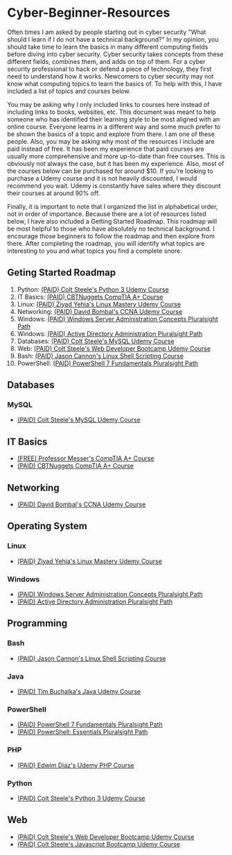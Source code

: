 # Cyber-Beginner-Resources
Often times I am asked by people starting out in cyber security "What should I learn if I do not have a technical background?" In my opinion, you should take time to learn the basics in many different computing fields before diving into cyber security. Cyber security takes concepts from these different fields, combines them, and adds on top of them. For a cyber security professional to hack or defend a piece of technology, they first need to understand how it works. Newcomers to cyber security may not know what computing topics to learn the basics of. To help with this, I have included a list of topics and courses below.

You may be asking why I only included links to courses here instead of including links to books, websites, etc. This document was meant to help someone who has identified their learning style to be most aligned with an online course. Everyone learns in a different way and some much prefer to be shown the basics of a topic and explore from there. I am one of these people. Also, you may be asking why most of the resources I include are paid instead of free. It has been my experience that paid courses are usually more comprehensive and more up-to-date than free courses. This is obviously not always the case, but it has been my experience. Also, most of the courses below can be purchased for around $10. If you're looking to purchase a Udemy course and it is not heavily discounted, I would recommend you wait. Udemy is constantly have sales where they discount their courses at around 90% off. 

Finally, it is important to note that I organized the list in alphabetical order, not in order of importance. Because there are a lot of resources listed below, I have also included a Getting Started Roadmap. This roadmap will be most helpful to those who have absolutely no technical background. I encourage those beginners to follow the roadmap and then explore from there. After completing the roadmap, you will identify what topics are interesting to you and what topics you find a complete snore.

## Geting Started Roadmap
1. Python: [(PAID) Colt Steele's Python 3 Udemy Course](https://www.udemy.com/course/the-modern-python3-bootcamp/)
2. IT Basics: [(PAID) CBTNuggets CompTIA A+ Course](https://www.cbtnuggets.com/certification-playlist/comptia-a-plus)
3. Linux: [(PAID) Ziyad Yehia's Linux Mastery Udemy Course](https://www.udemy.com/course/linux-mastery/)
4. Networking: [(PAID) David Bombal's CCNA Udemy Course](https://www.udemy.com/course/cisco-ccent-icnd1-100-105-complete-course-sims-and-gns3/)
5. Windows: [(PAID) Windows Server Administration Concepts Pluralsight Path](https://app.pluralsight.com/paths/skill/windows-server-administration-concepts)
6. Windows: [(PAID) Active Directory Administration Pluralsight Path](https://app.pluralsight.com/paths/skill/active-directory-administration)
7. Databases: [(PAID) Colt Steele's MySQL Udemy Course](https://www.udemy.com/course/the-ultimate-mysql-bootcamp-go-from-sql-beginner-to-expert/)
8. Web: [(PAID) Colt Steele's Web Developer Bootcamp Udemy Course](https://www.udemy.com/course/the-web-developer-bootcamp/)
9. Bash: [(PAID) Jason Cannon's Linux Shell Scripting Course](https://www.udemy.com/course/linux-shell-scripting-projects/)
10. PowerShell: [(PAID) PowerShell 7 Fundamentals Pluralsight Path](https://app.pluralsight.com/paths/skill/powershell-7-fundamentals)

## Databases
### MySQL
- [(PAID) Colt Steele's MySQL Udemy Course](https://www.udemy.com/course/the-ultimate-mysql-bootcamp-go-from-sql-beginner-to-expert/)

## IT Basics
- [(FREE) Professor Messer's CompTIA A+ Course](https://www.professormesser.com/free-a-plus-training/220-1001/220-1000-training-course/)
- [(PAID) CBTNuggets CompTIA A+ Course](https://www.cbtnuggets.com/certification-playlist/comptia-a-plus)

## Networking
- [(PAID) David Bombal's CCNA Udemy Course](https://www.udemy.com/course/cisco-ccent-icnd1-100-105-complete-course-sims-and-gns3/)

## Operating System
### Linux
- [(PAID) Ziyad Yehia's Linux Mastery Udemy Course](https://www.udemy.com/course/linux-mastery/)
### Windows
- [(PAID) Windows Server Administration Concepts Pluralsight Path](https://app.pluralsight.com/paths/skill/windows-server-administration-concepts)
- [(PAID) Active Directory Administration Pluralsight Path](https://app.pluralsight.com/paths/skill/active-directory-administration)

## Programming
### Bash
- [(PAID) Jason Cannon's Linux Shell Scripting Course](https://www.udemy.com/course/linux-shell-scripting-projects/)
### Java
- [(PAID) Tim Buchalka's Java Udemy Course](https://www.udemy.com/course/java-the-complete-java-developer-course/)
### PowerShell
- [(PAID) PowerShell 7 Fundamentals Pluralsight Path](https://app.pluralsight.com/paths/skill/powershell-7-fundamentals)
- [(PAID) PowerShell: Essentials Pluralsight Path](https://app.pluralsight.com/paths/skill/windows-powershell-essentials)
### PHP
- [(PAID) Edwim Diaz's Udemy PHP Course](https://www.udemy.com/course/php-for-complete-beginners-includes-msql-object-oriented/)
### Python
- [(PAID) Colt Steele's Python 3 Udemy Course](https://www.udemy.com/course/the-modern-python3-bootcamp/)

## Web
- [(PAID) Colt Steele's Web Developer Bootcamp Udemy Course](https://www.udemy.com/course/the-web-developer-bootcamp/)
- [(PAID) Colt Steele's Javascript Bootcamp Udemy Course](https://www.udemy.com/course/javascript-beginners-complete-tutorial/)
